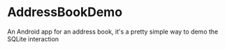 AddressBookDemo
===============

An Android app for an address book, it's a pretty simple way to demo the SQLite interaction